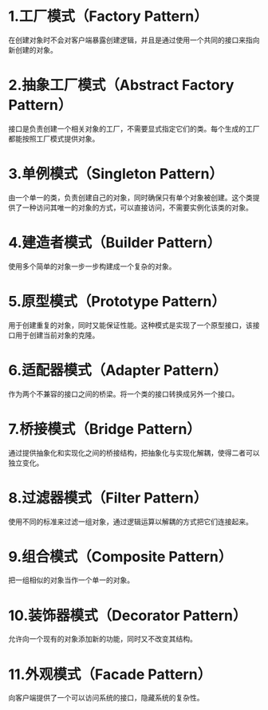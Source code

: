# 1.工厂模式（Factory Pattern）

在创建对象时不会对客户端暴露创建逻辑，并且是通过使用一个共同的接口来指向新创建的对象。


# 2.抽象工厂模式（Abstract Factory Pattern）

接口是负责创建一个相关对象的工厂，不需要显式指定它们的类。每个生成的工厂都能按照工厂模式提供对象。


# 3.单例模式（Singleton Pattern）

由一个单一的类，负责创建自己的对象，同时确保只有单个对象被创建。这个类提供了一种访问其唯一的对象的方式，可以直接访问，不需要实例化该类的对象。


# 4.建造者模式（Builder Pattern）

使用多个简单的对象一步一步构建成一个复杂的对象。


# 5.原型模式（Prototype Pattern）

用于创建重复的对象，同时又能保证性能。这种模式是实现了一个原型接口，该接口用于创建当前对象的克隆。


# 6.适配器模式（Adapter Pattern）

作为两个不兼容的接口之间的桥梁。将一个类的接口转换成另外一个接口。


# 7.桥接模式（Bridge Pattern）

通过提供抽象化和实现化之间的桥接结构，把抽象化与实现化解耦，使得二者可以独立变化。


# 8.过滤器模式（Filter Pattern）

使用不同的标准来过滤一组对象，通过逻辑运算以解耦的方式把它们连接起来。


# 9.组合模式（Composite Pattern）

把一组相似的对象当作一个单一的对象。


# 10.装饰器模式（Decorator Pattern）

允许向一个现有的对象添加新的功能，同时又不改变其结构。


# 11.外观模式（Facade Pattern）

向客户端提供了一个可以访问系统的接口，隐藏系统的复杂性。
